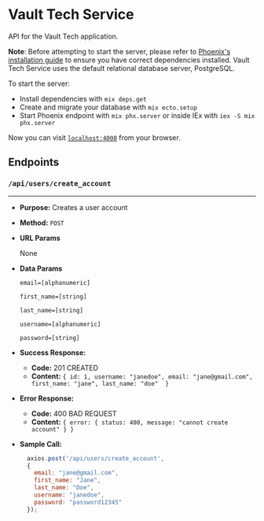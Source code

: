 # **Vault Tech Service**

API for the Vault Tech application.

**Note**: Before attempting to start the server, please refer to [Phoenix's installation guide](https://hexdocs.pm/phoenix/installation.html) to ensure you have correct dependencies installed. Vault Tech Service uses the default relational database server, PostgreSQL.

To start the server:
  * Install dependencies with `mix deps.get`
  * Create and migrate your database with `mix ecto.setup`
  * Start Phoenix endpoint with `mix phx.server` or inside IEx with `iex -S mix phx.server`

Now you can visit [`localhost:4000`](http://localhost:4000) from your browser.

## **Endpoints**
### `/api/users/create_account`
----
* **Purpose:** Creates a user account

* **Method:** `POST`
  
*  **URL Params**

   None


* **Data Params**
 
   `email=[alphanumeric]`

   `first_name=[string]`

   `last_name=[string]`

   `username=[alphanumeric]`

   `password=[string]`

* **Success Response:**
  *  **Code:** 201 CREATED <br />
  *  **Content:** `{ id: 1, username: "janedoe", email: "jane@gmail.com", first_name: "jane", last_name: "doe"  }`
 
* **Error Response:**
  * **Code:** 400 BAD REQUEST <br />
  *  **Content:** `{ error: { status: 400, message: "cannot create account" } }`

* **Sample Call:**

  ```javascript
    axios.post('/api/users/create_account', 
    {
      email: "jane@gmail.com",
      first_name: "Jane",
      last_name: "Doe",
      username: "janedoe",
      password: "password12345"
    });
  ```
